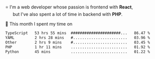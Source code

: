 ⭐ I'm a web developer whose passion is frontend with <b>React</b>,<br/>
&nbsp; &nbsp; &nbsp; but I've also spent a lot of time in backend with <b>PHP</b>.

📅 This month I spent my time on

<!--START_SECTION:waka-->

```txt
TypeScript   53 hrs 55 mins  ######################...   86.47 %
YAML         2 hrs 28 mins   #........................   03.96 %
Other        2 hrs 9 mins    #........................   03.45 %
PHP          1 hr 11 mins    .........................   01.92 %
Python       45 mins         .........................   01.22 %
```

<!--END_SECTION:waka-->
